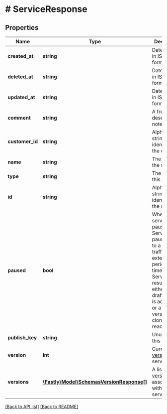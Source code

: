 # # ServiceResponse

## Properties

Name | Type | Description | Notes
------------ | ------------- | ------------- | -------------
**created_at** | **string** | Date and time in ISO 8601 format. | [optional] [readonly]
**deleted_at** | **string** | Date and time in ISO 8601 format. | [optional] [readonly]
**updated_at** | **string** | Date and time in ISO 8601 format. | [optional] [readonly]
**comment** | **string** | A freeform descriptive note. | [optional]
**customer_id** | **string** | Alphanumeric string identifying the customer. | [optional] [readonly]
**name** | **string** | The name of the service. | [optional]
**type** | **string** | The type of this service. | [optional]
**id** | **string** | Alphanumeric string identifying the service. | [optional] [readonly]
**paused** | **bool** | Whether the service is paused. Services are paused due to a lack of traffic for an extended period of time. Services are resumed either when a draft version is activated or a locked version is cloned and reactivated. | [optional]
**publish_key** | **string** | Unused at this time. | [optional]
**version** | **int** | Current [version](/reference/api/services/version/) of the service. | [optional]
**versions** | [**\Fastly\Model\SchemasVersionResponse[]**](SchemasVersionResponse.md) | A list of [versions](/reference/api/services/version/) associated with the service. | [optional]

[[Back to API list]](../../README.md#endpoints) [[Back to README]](../../README.md)
